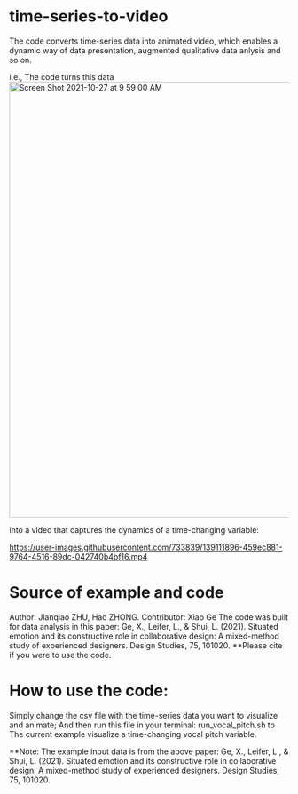 # time-series-to-video
The code converts time-series data into animated video, which enables a dynamic way of data presentation, augmented qualitative data anlysis and so on.

i.e., The code turns this data
<img width="785" alt="Screen Shot 2021-10-27 at 9 59 00 AM" src="https://user-images.githubusercontent.com/733839/139112246-e04a0fdd-247c-4065-8d9e-446a8b2134e8.png">

into a video that captures the dynamics of a time-changing variable:

https://user-images.githubusercontent.com/733839/139111896-459ec881-9764-4516-89dc-042740b4bf16.mp4


# Source of example and code
Author: Jianqiao ZHU, Hao ZHONG. Contributor: Xiao Ge
The code was built for data analysis in this paper: 
Ge, X., Leifer, L., & Shui, L. (2021). Situated emotion and its constructive role in collaborative design: A mixed-method study of experienced designers. Design Studies, 75, 101020.
**Please cite if you were to use the code.

# How to use the code:
Simply change the csv file with the time-series data you want to visualize and animate; And then run this file in your terminal: run_vocal_pitch.sh to 
The current example visualize a time-changing vocal pitch variable.

**Note: 
The example input data is from the above paper: Ge, X., Leifer, L., & Shui, L. (2021). Situated emotion and its constructive role in collaborative design: A mixed-method study of experienced designers. Design Studies, 75, 101020.

